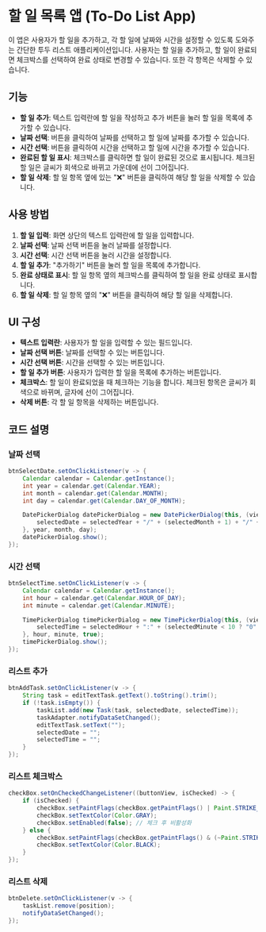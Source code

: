 # 할 일 목록 앱 (To-Do List App)

이 앱은 사용자가 할 일을 추가하고, 각 할 일에 날짜와 시간을 설정할 수 있도록 도와주는 간단한 투두 리스트 애플리케이션입니다. 사용자는 할 일을 추가하고, 할 일이 완료되면 체크박스를 선택하여 완료 상태로 변경할 수 있습니다. 또한 각 항목은 삭제할 수 있습니다.

## 기능

- **할 일 추가**: 텍스트 입력란에 할 일을 작성하고 추가 버튼을 눌러 할 일을 목록에 추가할 수 있습니다.
- **날짜 선택**: 버튼을 클릭하여 날짜를 선택하고 할 일에 날짜를 추가할 수 있습니다.
- **시간 선택**: 버튼을 클릭하여 시간을 선택하고 할 일에 시간을 추가할 수 있습니다.
- **완료된 할 일 표시**: 체크박스를 클릭하면 할 일이 완료된 것으로 표시됩니다. 체크된 할 일은 글씨가 회색으로 바뀌고 가운데에 선이 그어집니다.
- **할 일 삭제**: 할 일 항목 옆에 있는 "❌" 버튼을 클릭하여 해당 할 일을 삭제할 수 있습니다.

## 사용 방법

1. **할 일 입력**: 화면 상단의 텍스트 입력란에 할 일을 입력합니다.
2. **날짜 선택**: 날짜 선택 버튼을 눌러 날짜를 설정합니다.
3. **시간 선택**: 시간 선택 버튼을 눌러 시간을 설정합니다.
4. **할 일 추가**: "추가하기" 버튼을 눌러 할 일을 목록에 추가합니다.
5. **완료 상태로 표시**: 할 일 항목 옆의 체크박스를 클릭하여 할 일을 완료 상태로 표시합니다.
6. **할 일 삭제**: 할 일 항목 옆의 "❌" 버튼을 클릭하여 해당 할 일을 삭제합니다.

## UI 구성

- **텍스트 입력란**: 사용자가 할 일을 입력할 수 있는 필드입니다.
- **날짜 선택 버튼**: 날짜를 선택할 수 있는 버튼입니다.
- **시간 선택 버튼**: 시간을 선택할 수 있는 버튼입니다.
- **할 일 추가 버튼**: 사용자가 입력한 할 일을 목록에 추가하는 버튼입니다.
- **체크박스**: 할 일이 완료되었을 때 체크하는 기능을 합니다. 체크된 항목은 글씨가 회색으로 바뀌며, 글자에 선이 그어집니다.
- **삭제 버튼**: 각 할 일 항목을 삭제하는 버튼입니다.

## 코드 설명

### 날짜 선택 

```java
btnSelectDate.setOnClickListener(v -> {
    Calendar calendar = Calendar.getInstance();
    int year = calendar.get(Calendar.YEAR);
    int month = calendar.get(Calendar.MONTH);
    int day = calendar.get(Calendar.DAY_OF_MONTH);

    DatePickerDialog datePickerDialog = new DatePickerDialog(this, (view, selectedYear, selectedMonth, selectedDay) -> {
        selectedDate = selectedYear + "/" + (selectedMonth + 1) + "/" + selectedDay;
    }, year, month, day);
    datePickerDialog.show();
});

```

### 시간 선택 

```java
btnSelectTime.setOnClickListener(v -> {
    Calendar calendar = Calendar.getInstance();
    int hour = calendar.get(Calendar.HOUR_OF_DAY);
    int minute = calendar.get(Calendar.MINUTE);

    TimePickerDialog timePickerDialog = new TimePickerDialog(this, (view, selectedHour, selectedMinute) -> {
        selectedTime = selectedHour + ":" + (selectedMinute < 10 ? "0" + selectedMinute : selectedMinute);
    }, hour, minute, true);
    timePickerDialog.show();
});
```

### 리스트 추가 

```java
btnAddTask.setOnClickListener(v -> {
    String task = editTextTask.getText().toString().trim();
    if (!task.isEmpty()) {
        taskList.add(new Task(task, selectedDate, selectedTime));
        taskAdapter.notifyDataSetChanged();
        editTextTask.setText("");
        selectedDate = "";
        selectedTime = "";
    }
});
```

### 리스트 체크박스

```java
checkBox.setOnCheckedChangeListener((buttonView, isChecked) -> {
    if (isChecked) {
        checkBox.setPaintFlags(checkBox.getPaintFlags() | Paint.STRIKE_THRU_TEXT_FLAG);
        checkBox.setTextColor(Color.GRAY);
        checkBox.setEnabled(false); // 체크 후 비활성화
    } else {
        checkBox.setPaintFlags(checkBox.getPaintFlags() & (~Paint.STRIKE_THRU_TEXT_FLAG));
        checkBox.setTextColor(Color.BLACK);
    }
});
```

### 리스트 삭제

```java
btnDelete.setOnClickListener(v -> {
    taskList.remove(position);
    notifyDataSetChanged();
});
```
